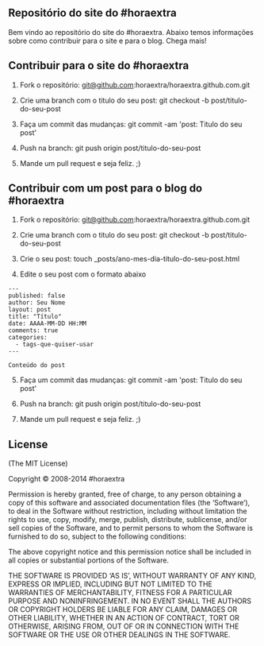 ## Repositório do site do #horaextra
Bem vindo ao repositório do site do #horaextra. Abaixo temos informações sobre como contribuir para o site e para o blog. Chega mais!


## Contribuir para o site do #horaextra

1) Fork o repositório: git@github.com:horaextra/horaextra.github.com.git

2) Crie uma branch com o titulo do seu post: git checkout -b post/titulo-do-seu-post

3) Faça um commit das mudanças: git commit -am 'post: Titulo do seu post'

4) Push na branch: git push origin post/titulo-do-seu-post

5) Mande um pull request e seja feliz. ;)


## Contribuir com um post para o blog do #horaextra

1) Fork o repositório: git@github.com:horaextra/horaextra.github.com.git

2) Crie uma branch com o titulo do seu post: git checkout -b post/titulo-do-seu-post

3) Crie o seu post: touch _posts/ano-mes-dia-titulo-do-seu-post.html

4) Edite o seu post com o formato abaixo

```
---
published: false
author: Seu Nome
layout: post
title: "Título"
date: AAAA-MM-DD HH:MM
comments: true
categories:
  - tags-que-quiser-usar
---

Conteúdo do post
```

5) Faça um commit das mudanças: git commit -am 'post: Titulo do seu post'

6) Push na branch: git push origin post/titulo-do-seu-post

7) Mande um pull request e seja feliz. ;)

## License
(The MIT License)

Copyright © 2008-2014 #horaextra

Permission is hereby granted, free of charge, to any person obtaining a copy of this software and associated documentation files (the ‘Software’), to deal in the Software without restriction, including without limitation the rights to use, copy, modify, merge, publish, distribute, sublicense, and/or sell copies of the Software, and to permit persons to whom the Software is furnished to do so, subject to the following conditions:

The above copyright notice and this permission notice shall be included in all copies or substantial portions of the Software.

THE SOFTWARE IS PROVIDED ‘AS IS’, WITHOUT WARRANTY OF ANY KIND, EXPRESS OR IMPLIED, INCLUDING BUT NOT LIMITED TO THE WARRANTIES OF MERCHANTABILITY, FITNESS FOR A PARTICULAR PURPOSE AND NONINFRINGEMENT. IN NO EVENT SHALL THE AUTHORS OR COPYRIGHT HOLDERS BE LIABLE FOR ANY CLAIM, DAMAGES OR OTHER LIABILITY, WHETHER IN AN ACTION OF CONTRACT, TORT OR OTHERWISE, ARISING FROM, OUT OF OR IN CONNECTION WITH THE SOFTWARE OR THE USE OR OTHER DEALINGS IN THE SOFTWARE.
